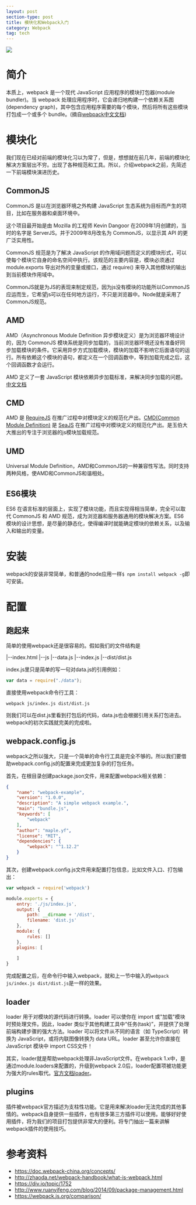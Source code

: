 ```yaml
---
layout: post
section-type: post
title: 模块化和Webpack入门
category: Webpack
tag: tech
---
```

![](https://raw.githubusercontent.com/maplecumt/blogImages/master/webpack-introduce/webpack.png)

# 简介

本质上，webpack 是一个现代 JavaScript 应用程序的模块打包器(module bundler)。当 webpack 处理应用程序时，它会递归地构建一个依赖关系图(dependency graph)，其中包含应用程序需要的每个模块，然后将所有这些模块打包成一个或多个 bundle。(摘自[webpack中文文档](https://doc.webpack-china.org/concepts/))




# 模块化
我们现在已经对前端的模块化习以为常了，但是，想想就在前几年，前端的模块化解决方案层出不穷。出现了各种规范和工具。所以，介绍webpack之前，先简述一下前端模块演进历史。

## CommonJS
CommonJS 是以在浏览器环境之外构建 JavaScript 生态系统为目标而产生的项目，比如在服务器和桌面环境中。

这个项目最开始是由 Mozilla 的工程师 Kevin Dangoor 在2009年1月创建的，当时的名字是 ServerJS。并于2009年8月改名为 CommonJS，以显示其 API 的更广泛实用性。

CommonJS 规范是为了解决 JavaScript 的作用域问题而定义的模块形式，可以使每个模块它自身的命名空间中执行。该规范的主要内容是，模块必须通过 module.exports 导出对外的变量或接口，通过 require() 来导入其他模块的输出到当前模块作用域中。

CommonJS就是为JS的表现来制定规范，因为js没有模块的功能所以CommonJS应运而生，它希望js可以在任何地方运行，不只是浏览器中。Node就是采用了CommonJS规范。

## AMD

AMD（Asynchronous Module Definition 异步模块定义）是为浏览器环境设计的，因为 CommonJS 模块系统是同步加载的，当前浏览器环境还没有准备好同步加载模块的条件。它采用异步方式加载模块，模块的加载不影响它后面语句的运行。所有依赖这个模块的语句，都定义在一个回调函数中，等到加载完成之后，这个回调函数才会运行。

AMD 定义了一套 JavaScript 模块依赖异步加载标准，来解决同步加载的问题。[中文文档](https://github.com/amdjs/amdjs-api/wiki/AMD-(%E4%B8%AD%E6%96%87%E7%89%88))

## CMD
AMD 是 [RequireJS](http://requirejs.org/) 在推广过程中对模块定义的规范化产出。[CMD(Common Module Definition)](https://github.com/seajs/seajs/issues/242) 是 [SeaJS](https://github.com/seajs/seajs) 在推广过程中对模块定义的规范化产出。是玉伯大大推出的专注于浏览器的js模块加载规范。
## UMD
Universal Module Definition，AMD和CommonJS的一种兼容性写法。同时支持两种风格，使AMD和CommonJS和谐相处。
## ES6模块
ES6 在语言标准的层面上，实现了模块功能，而且实现得相当简单，完全可以取代 CommonJS 和 AMD 规范，成为浏览器和服务器通用的模块解决方案。ES6 模块的设计思想，是尽量的静态化，使得编译时就能确定模块的依赖关系，以及输入和输出的变量。

# 安装
webpack的安装非常简单，和普通的node应用一样`$ npm install webpack -g`即可安装。

# 配置

## 跑起来
简单的使用webpack还是很容易的。假如我们的文件结构是

|--index.html
|--js
    |--data.js
    |--index.js
|--dist/dist.js

index.js里只是简单的写一句对data.js的引用例如：

```javascript
var data = require("./data");
```
直接使用webpack命令行工具：

```
webpack js/index.js dist/dist.js
```

则我们可以在dist.js里看到打包后的代码，data.js也会根据引用关系打包进去。webpack的初次实践就完美的完成啦。

## webpack.config.js
webpack之所以强大，只是一个简单的命令行工具是完全不够的。所以我们要借助webpack.config.js的配置来完成更加复杂的打包任务。

首先，在根目录创建package.json文件，用来配置webpack相关依赖：
```json
{
    "name": "webpack-example",
    "version": "1.0.0",
    "description": "A simple webpack example.",
    "main": "bundle.js",
    "keywords": [
        "webpack"
    ],
    "author": "maple.yf",
    "license": "MIT",
    "dependencies": {
        "webpack": "^1.12.2"
    }
}

```

其次，创建webpack.config.js文件用来配置打包信息，比如文件入口、打包输出：

```javascript
var webpack = require('webpack')

module.exports = {
    entry: './js/index.js',
    output: {
        path: __dirname + '/dist',
        filename: 'dist.js'
    },
    module: {
        rules: []
    },
    plugins: [
        
    ]
}
```

完成配置之后，在命令行中输入webpack，就和上一节中输入的`webpack js/index.js dist/dist.js`是一样的效果。

## loader
loader 用于对模块的源代码进行转换。loader 可以使你在 import 或"加载"模块时预处理文件。因此，loader 类似于其他构建工具中“任务(task)”，并提供了处理前端构建步骤的强大方法。loader 可以将文件从不同的语言（如 TypeScript）转换为 JavaScript，或将内联图像转换为 data URL。loader 甚至允许你直接在 JavaScript 模块中 import CSS文件！

其实，loader就是帮助webpack处理非JavaScript文件。在webpack 1.x中，是通过module.loaders来配置的，升级到webpack 2.0后，loader配置项被功能更为强大的rules取代。[官方文档loader](https://doc.webpack-china.org/concepts/loaders)。


## plugins

插件被webpack官方描述为支柱性功能。它是用来解决loader无法完成的其他事情的。webpack自身提供一些插件，也有很多第三方插件可以使用。能够好好使用插件，将为我们的项目打包提供非常大的便利。将专门抽出一篇来讲解webpack插件的使用技巧。





# 参考资料
- https://doc.webpack-china.org/concepts/
- http://zhaoda.net/webpack-handbook/what-is-webpack.html
- https://div.io/topic/1752
- http://www.ruanyifeng.com/blog/2014/09/package-management.html
- https://webpack.js.org/comparison/